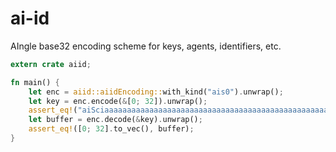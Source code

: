 # ai-id

AIngle base32 encoding scheme for keys, agents, identifiers, etc.

```rust
extern crate aiid;

fn main() {
    let enc = aiid::aiidEncoding::with_kind("ais0").unwrap();
    let key = enc.encode(&[0; 32]).unwrap();
    assert_eq!("aiSciaaaaaaaaaaaaaaaaaaaaaaaaaaaaaaaaaaaaaaaaaaaaaaaaaaaaaaaaaa", key);
    let buffer = enc.decode(&key).unwrap();
    assert_eq!([0; 32].to_vec(), buffer);
}
```
